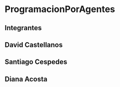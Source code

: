 # ProgramacionPorAgentes

## Integrantes

## David Castellanos
## Santiago Cespedes
## Diana Acosta


